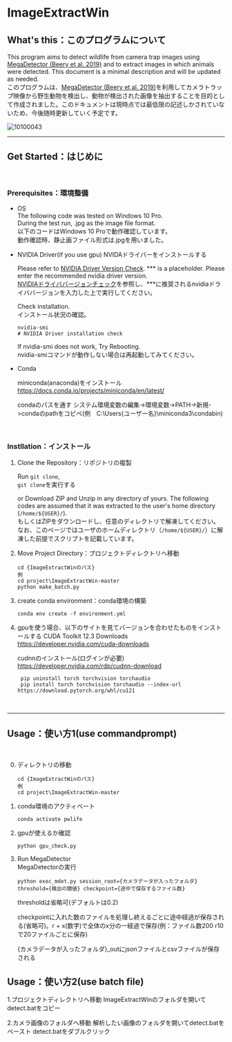 # ImageExtractWin

## What's this：このプログラムについて

This program aims to detect wildlife from camera trap images using [MegaDetector (Beery et al. 2019)](https://github.com/microsoft/CameraTraps) and to extract images in which animals were detected. This document is a minimal description and will be updated as needed.  
このプログラムは、[MegaDetector (Beery et al. 2019)](https://github.com/microsoft/CameraTraps)を利用してカメラトラップ映像から野生動物を検出し、動物が検出された画像を抽出することを目的として作成されました。このドキュメントは現時点では最低限の記述しかされていないため、今後随時更新していく予定です。

![10100043](https://github.com/yodaka0/ImageExtractWin/assets/38493521/c7bac078-706d-4b13-9dbb-20ae96b971f2)


---

## Get Started：はじめに

<br />

### Prerequisites：環境整備

* OS  
    The following code was tested on Windows 10 Pro.  
    During the test run, .jpg as the image file format.  
    以下のコードはWindows 10 Proで動作確認しています。  
    動作確認時、静止画ファイル形式は.jpgを用いました。

* NVIDIA Driver(if you use gpu)
    NVIDAドライバーをインストールする

    Please refer to [NVIDIA Driver Version Check](https://www.nvidia.com/Download/index.aspx?lang=en-us).
    *** is a placeholder. Please enter the recommended nvidia driver version.  
    [NVIDIAドライババージョンチェック](https://www.nvidia.com/Download/index.aspx?lang=en-us)を参照し、***に推奨されるnvidiaドライババージョンを入力した上で実行してください。  

    Check installation.  
    インストール状況の確認。

    ```commandprompt
    nvidia-smi 
    # NVIDIA Driver installation check
    ```

    If nvidia-smi does not work, Try Rebooting.  
    nvidia-smiコマンドが動作しない場合は再起動してみてください。

* Conda

    miniconda(anaconda)をインストール
    https://docs.conda.io/projects/miniconda/en/latest/

    condaのパスを通す
    システム環境変数の編集->環境変数->PATH->新規->condaのpathをコピペ(例　C:\Users\{ユーザー名}\miniconda3\condabin)


<br />

### Instllation：インストール

1. Clone the Repository：リポジトリの複製

    Run ```git clone```,  
    ```git clone```を実行する


    or Download ZIP and Unzip in any directory of yours. The following codes are assumed that it was extracted to the user's home directory (`/home/${USER}/`).  
    もしくはZIPをダウンロードし、任意のディレクトリで解凍してください。なお、このページではユーザのホームディレクトリ（`/home/${USER}/`）に解凍した前提でスクリプトを記載しています。

2. Move Project Directory：プロジェクトディレクトリへ移動

    ```commandprompt
    cd {ImageExtractWinのパス}
   例
    cd project\ImageExtractWin-master
    python make_batch.py
    ```

3. create conda environment：conda環境の構築

    ```commandprompt
    conda env create -f environment.yml
    ```
4. gpuを使う場合、以下のサイトを見てバージョンを合わせたものをインストールする
    CUDA Toolkit 12.3 Downloads
    https://developer.nvidia.com/cuda-downloads 

    cudnnのインストール(ログインが必要)
    https://developer.nvidia.com/rdp/cudnn-download

   ```commandprompt
    pip uninstall torch torchvision torchaudio
    pip install torch torchvision torchaudio --index-url https://download.pytorch.org/whl/cu121
    ```
  
<br />



---

## Usage：使い方1(use commandprompt)

<br />

0. ディレクトリの移動

    ```commandprompt
    cd {ImageExtractWinのパス}
    例
    cd project\ImageExtractWin-master
    ```
    
1. conda環境のアクティベート

    ```commandprompt
    conda activate pwlife
    ```


2. gpuが使えるか確認

    ```commandprompt(conda)
    python gpu_check.py
    ```


3. Run MegaDetector  
  MegaDetectorの実行

    ```commandprompt(conda)
    python exec_mdet.py session_root={カメラデータが入ったフォルダ} threshold={検出の閾値} checkpoint={途中で保存するファイル数}
    ```  

    thresholdは省略可(デフォルトは0.2)
   
    checkpointに入れた数のファイルを処理し終えるごとに途中経過が保存される(省略可)。r + x(数字)で全体のx分の一経過で保存(例：ファイル数200 r10　で20ファイルごとに保存)
    
    {カメラデータが入ったフォルダ}_outにjsonファイルとcsvファイルが保存される

## Usage：使い方2(use batch file)
1.プロジェクトディレクトリへ移動
    ImageExtractWinのフォルダを開いてdetect.batをコピー

2.カメラ画像のフォルダへ移動
    解析したい画像のフォルダを開いてdetect.batをペースト
    detect.batをダブルクリック
 



